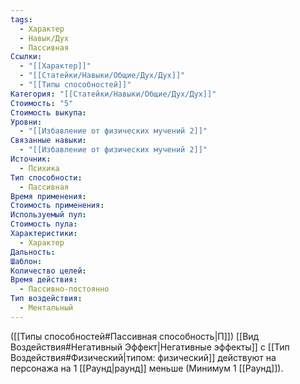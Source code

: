 ```yaml
---
tags:
  - Характер
  - Навык/Дух
  - Пассивная
Ссылки:
  - "[[Характер]]"
  - "[[Статейки/Навыки/Общие/Дух/Дух]]"
  - "[[Типы способностей]]"
Категория: "[[Статейки/Навыки/Общие/Дух/Дух]]"
Стоимость: "5"
Стоимость выкупа: 
Уровни:
  - "[[Избавление от физических мучений 2]]"
Связанные навыки:
  - "[[Избавление от физических мучений 2]]"
Источник:
  - Психика
Тип способности:
  - Пассивная
Время применения: 
Стоимость применения: 
Используемый пул: 
Стоимость пула: 
Характеристики:
  - Характер
Дальность: 
Шаблон: 
Количество целей: 
Время действия:
  - Пассивно-постоянно
Тип воздействия:
  - Ментальный
---
```

([[Типы способностей#Пассивная способность|П]]) [[Вид Воздействия#Негативный Эффект|Негативные эффекты]] с  [[Тип Воздействия#Физический|типом: физический]] действуют на персонажа на 1 [[Раунд|раунд]] меньше (Минимум 1 [[Раунд]]).